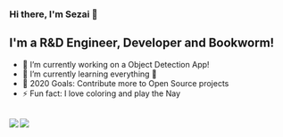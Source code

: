 ### Hi there, I'm Sezai 👋

## I'm a R&D Engineer, Developer and Bookworm!

- 🔭 I’m currently working on a Object Detection App!
- 🌱 I’m currently learning everything 🤣
- 🥅 2020 Goals: Contribute more to Open Source projects
- ⚡ Fun fact: I love coloring and play the Nay

<br />

<a href="https://github.com/anuraghazra/github-readme-stats">
  <img align="left" src="https://github-readme-stats.vercel.app/api?username=kantarcise&theme=tokyonight&show_icons=true&hide=issues" />
</a>
<a href="https://github.com/kantarcise/github-readme-stats">
  <img align="left" src="https://github-readme-stats.vercel.app/api/top-langs/?username=kantarcise&layout=compact" />
</a>
